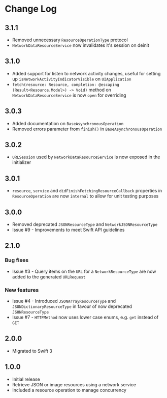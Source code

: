 # Change Log

## 3.1.1

- Removed unnecessary `ResourceOperationType` protocol
- `NetworkDataResourceService` now invalidates it's session on deinit

## 3.1.0

- Added support for listen to network activity changes, useful for setting up `isNetworkActivityIndicatorVisible` on `UIApplication`
- `fetch(resource: Resource, completion: @escaping (Result<Resource.Model>) -> Void)` method on `NetworkDataResourceService` is now `open` for overriding

## 3.0.3

- Added documentation on `BaseAsynchronousOperation`
- Removed errors parameter from `finish()` in `BaseAsynchronousOperation`

## 3.0.2

- `URLSession` used by `NetworkDataResourceService` is now exposed in the initializer

## 3.0.1

- `resource`, `service` and `didFinishFetchingResourceCallback` properties in `ResourceOperation` are now `internal` to allow for unit testing purposes

## 3.0.0

- Removed deprecated `JSONResourceType` and `NetworkJSONResourceType`
- Issue #9 - Improvements to meet Swift API guidelines

## 2.1.0

### Bug fixes

- Issue #3 - Query items on the `URL` for a `NetworkResourceType` are now added to the generated `URLRequest`

### New features

- Issue #4 - Introduced `JSONArrayResourceType` and `JSONDictionaryResourceType` in favour of now deprecated `JSONResourceType`
- Issue #7 - `HTTPMethod` now uses lower case enums, e.g. `get` instead of `GET`

## 2.0.0

- Migrated to Swift 3

## 1.0.0

- Initial release
- Retrieve JSON or image resources using a network service
- Included a resource operation to manage concurrency
